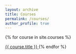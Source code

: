```yaml
---
layout: archive
title: Courses
permalink: /courses/
author_profile: true
---
```



{% for course in site.courses %}

<a href="{{ course.url | prepend: site.baseurl }}">
   {{ course.title }}
</a>
{% endfor %}